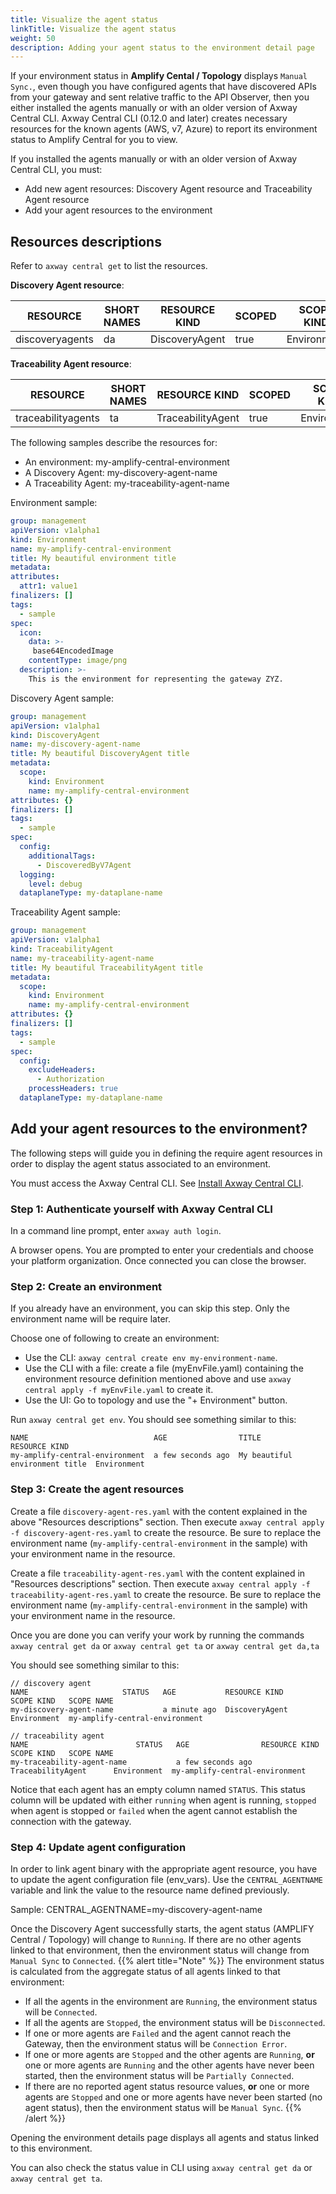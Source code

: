 ```yaml
---
title: Visualize the agent status
linkTitle: Visualize the agent status
weight: 50
description: Adding your agent status to the environment detail page
---
```


If your environment status in **Amplify Cental / Topology** displays `Manual Sync.`, even though you have configured agents that have discovered APIs from your gateway and sent relative traffic to the API Observer, then you either installed the agents manually or with an older version of Axway Central CLI. Axway Central CLI (0.12.0 and later) creates necessary resources for the known agents (AWS, v7, Azure) to report its environment status to Amplify Central for you to view.

If you installed the agents manually or with an older version of Axway Central CLI, you must:

* Add new agent resources: Discovery Agent resource and Traceability Agent resource
* Add your agent resources to the environment  

## Resources descriptions

Refer to `axway central get` to list the resources.

**Discovery Agent resource**:

| RESOURCE                  | SHORT NAMES  | RESOURCE KIND                   | SCOPED  | SCOPE KIND    |
|---------------------------|--------------|---------------------------------|---------|---------------|
| discoveryagents           | da           | DiscoveryAgent                  | true    | Environment   |

**Traceability Agent resource**:

| RESOURCE                  | SHORT NAMES  | RESOURCE KIND                   | SCOPED  | SCOPE KIND    |
|---------------------------|--------------|---------------------------------|---------|---------------|
| traceabilityagents        | ta           | TraceabilityAgent               | true    | Environment   |

The following samples describe the resources for:

* An environment: my-amplify-central-environment
* A Discovery Agent: my-discovery-agent-name
* A Traceability Agent: my-traceability-agent-name

Environment sample:

```yml
group: management
apiVersion: v1alpha1
kind: Environment
name: my-amplify-central-environment
title: My beautiful environment title
metadata:
attributes:
  attr1: value1
finalizers: []
tags:
  - sample
spec:
  icon:
    data: >-
     base64EncodedImage
    contentType: image/png
  description: >-
    This is the environment for representing the gateway ZYZ.
```

Discovery Agent sample:

```yaml
group: management
apiVersion: v1alpha1
kind: DiscoveryAgent
name: my-discovery-agent-name
title: My beautiful DiscoveryAgent title
metadata:
  scope:
    kind: Environment
    name: my-amplify-central-environment
attributes: {}
finalizers: []
tags:
  - sample
spec:
  config:
    additionalTags:
      - DiscoveredByV7Agent
  logging:
    level: debug
  dataplaneType: my-dataplane-name
```

Traceability Agent sample:

```yaml
group: management
apiVersion: v1alpha1
kind: TraceabilityAgent
name: my-traceability-agent-name
title: My beautiful TraceabilityAgent title
metadata:
  scope:
    kind: Environment
    name: my-amplify-central-environment
attributes: {}
finalizers: []
tags:
  - sample
spec:
  config:
    excludeHeaders:
      - Authorization
    processHeaders: true
  dataplaneType: my-dataplane-name
```

## Add your agent resources to the environment?

The following steps will guide you in defining the require agent resources in order to display the agent status associated to an environment.

You must access the Axway Central CLI. See [Install Axway Central CLI](/docs/central/cli_central/cli_install).

### Step 1: Authenticate yourself with Axway Central CLI

In a command line prompt, enter `axway auth login`.

A browser opens. You are prompted to enter your credentials and choose your platform organization. Once connected you can close the browser.

### Step 2: Create an environment

If you already have an environment, you can skip this step. Only the environment name will be require later.

Choose one of following to create an environment:

* Use the CLI: `axway central create env my-environment-name`.
* Use the CLI with a file: create a file (myEnvFile.yaml) containing the environment resource definition mentioned above and use `axway central apply -f myEnvFile.yaml` to create it.
* Use the UI: Go to topology and use the "+ Environment" button.

Run `axway central get env`. You should see something similar to this:

```shell
NAME                            AGE                TITLE                           RESOURCE KIND
my-amplify-central-environment  a few seconds ago  My beautiful environment title  Environment
```

### Step 3: Create the agent resources

Create a file `discovery-agent-res.yaml` with the content explained in the above "Resources descriptions" section. Then execute `axway central apply -f discovery-agent-res.yaml` to create the resource. Be sure to replace the environment name (`my-amplify-central-environment` in the sample) with your environment name in the resource.

Create a file `traceability-agent-res.yaml` with the content explained in "Resources descriptions" section. Then execute `axway central apply -f traceability-agent-res.yaml` to create the resource. Be sure to replace the environment name (`my-amplify-central-environment` in the sample) with your environment name in the resource.

Once you are done you can verify your work by running the commands `axway central get da` or `axway central get ta` or `axway central get da,ta`

You should see something similar to this:

```shell
// discovery agent
NAME                     STATUS   AGE           RESOURCE KIND       SCOPE KIND   SCOPE NAME
my-discovery-agent-name           a minute ago  DiscoveryAgent      Environment  my-amplify-central-environment

// traceability agent
NAME                        STATUS   AGE                RESOURCE KIND          SCOPE KIND   SCOPE NAME
my-traceability-agent-name           a few seconds ago  TraceabilityAgent      Environment  my-amplify-central-environment
```

Notice that each agent has an empty column named `STATUS`. This status column will be updated with either `running` when agent is running, `stopped` when agent is stopped or `failed` when the agent cannot establish the connection with the gateway.

### Step 4: Update agent configuration

In order to link agent binary with the appropriate agent resource, you have to update the agent configuration file (env_vars). Use the `CENTRAL_AGENTNAME` variable and link the value to the resource name defined previously.

Sample: CENTRAL_AGENTNAME=my-discovery-agent-name

Once the Discovery Agent successfully starts, the agent status (AMPLIFY Central / Topology) will change to `Running`. If there are no other agents linked to that environment, then the environment status will change from `Manual Sync` to `Connected`.
{{% alert title="Note" %}}
The environment status is calculated from the aggregate status of all agents linked to that environment:

* If all the agents in the environment are `Running`, the environment status will be `Connected`.
* If all the agents are `Stopped`, the environment status will be `Disconnected`.
* If one or more agents are `Failed` and the agent cannot reach the Gateway, then the environment status will be `Connection Error`.
* If one or more agents are `Stopped` and the other agents are `Running`, **or** one or more agents are `Running` and the other agents have never been started, then the environment status will be `Partially Connected`.
* If there are no reported agent status resource values, **or** one or more agents are `Stopped` and one or more agents have never been started (no agent status), then the environment status will be `Manual Sync`.
{{% /alert %}}

Opening the environment details page displays all agents and status linked to this environment.

You can also check the status value in CLI using `axway central get da` or `axway central get ta`.
